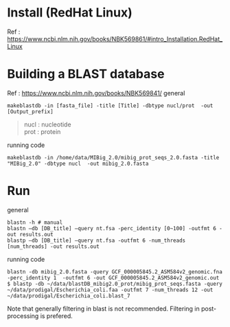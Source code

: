 # Install (RedHat Linux)
Ref : https://www.ncbi.nlm.nih.gov/books/NBK569861/#intro_Installation.RedHat_Linux
# Building a BLAST database
Ref : https://www.ncbi.nlm.nih.gov/books/NBK569841/
general
```
makeblastdb -in [fasta_file] -title [Title] -dbtype nucl/prot  -out [Output_prefix]
```
> nucl : nucleotide  
> prot : protein  

running code
```
makeblastdb -in /home/data/MIBig_2.0/mibig_prot_seqs_2.0.fasta -title "MIBig_2.0" -dbtype nucl  -out mibig_2.0.fasta
```
# Run
general
```
blastn -h # manual
blastn –db [DB_title] –query nt.fsa -perc_identity [0~100] -outfmt 6 -out results.out  
blastp –db [DB_title] –query nt.fsa -outfmt 6 -num_threads [num_threads] -out results.out  

```

running code
```
blastn -db mibig_2.0.fasta -query GCF_000005845.2_ASM584v2_genomic.fna -perc_identity 1  -outfmt 6 -out GCF_000005845.2_ASM584v2_genomic.out
$ blastp -db ~/data/blastDB_mibig2.0_prot/mibig_prot_seqs.fasta -query ~/data/prodigal/Escherichia_coli.faa -outfmt 7 -num_threads 12 -out ~/data/prodigal/Escherichia_coli.blast_7
```

Note that generally filtering in blast is not recommended. Filtering in post-processing is prefered.

